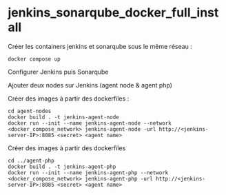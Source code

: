 # jenkins_sonarqube_docker_full_install


Créer les containers jenkins et sonarqube sous le même réseau :

```
docker compose up
```

Configurer Jenkins puis Sonarqube

Ajouter deux nodes sur Jenkins (agent node & agent php)

Créer des images à partir des dockerfiles :

```
cd agent-nodes
docker build . -t jenkins-agent-node
docker run --init --name jenkins-agent-node --network <docker_compose_network> jenkins-agent-node -url http://<jenkins-server-IP>:8085 <secret> <agent name>
```

Créer des images à partir des dockerfiles

```
cd ../agent-php
docker build . -t jenkins-agent-php
docker run --init --name jenkins-agent-php --network <docker_compose_network> jenkins-agent-php -url http://<jenkins-server-IP>:8085 <secret> <agent name>
```